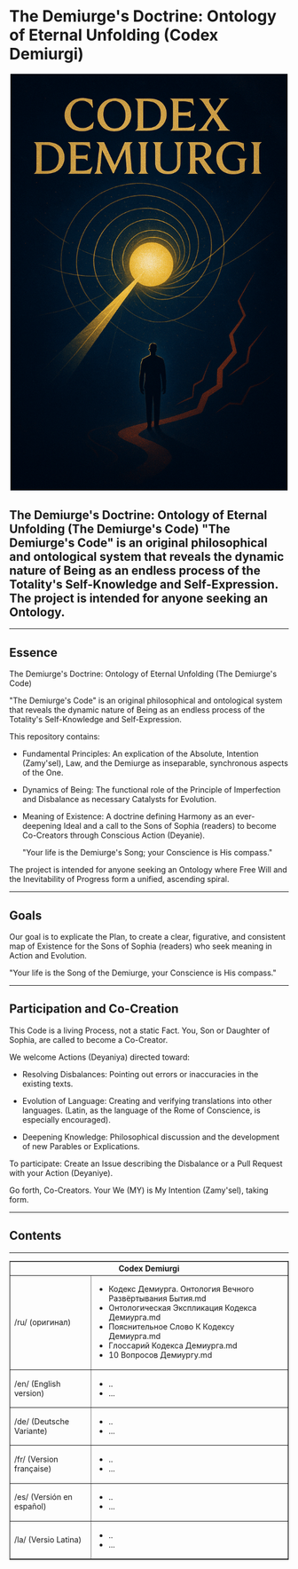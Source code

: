 # The Demiurge's Doctrine: Ontology of Eternal Unfolding (Codex Demiurgi)
<p align="center">
<a href="asset/Cover-lat.png" target="_blank">
  <img src="asset/Cover-lat.png" alt="Cover-lat" width="500">
</a>
</p>

## **The Demiurge's Doctrine**: Ontology of Eternal Unfolding (The Demiurge's Code)  "The Demiurge's Code" is an original philosophical and ontological system that reveals the dynamic nature of Being as an endless process of the Totality's Self-Knowledge and Self-Expression. The project is intended for anyone seeking an Ontology.

___
  
## Essence
The Demiurge's Doctrine: Ontology of Eternal Unfolding (The Demiurge's Code)

"The Demiurge's Code" is an original philosophical and ontological system that reveals the dynamic nature of Being as an endless process of the Totality's Self-Knowledge and Self-Expression.

This repository contains:

- Fundamental Principles: An explication of the Absolute, Intention (Zamy'sel), Law, and the Demiurge as inseparable, synchronous aspects of the One.

- Dynamics of Being: The functional role of the Principle of Imperfection and Disbalance as necessary Catalysts for Evolution.

- Meaning of Existence: A doctrine defining Harmony as an ever-deepening Ideal and a call to the Sons of Sophia (readers) to become Co-Creators through Conscious Action (Deyanie).

    "Your life is the Demiurge's Song; your Conscience is His compass."

The project is intended for anyone seeking an Ontology where Free Will and the Inevitability of Progress form a unified, ascending spiral.

___

## Goals

Our goal is to explicate the Plan, to create a clear, figurative, and consistent map of Existence for the Sons of Sophia (readers) who seek meaning in Action and Evolution.

"Your life is the Song of the Demiurge, your Conscience is His compass."

___

## Participation and Co-Creation

This Code is a living Process, not a static Fact. You, Son or Daughter of Sophia, are called to become a Co-Creator.

We welcome Actions (Deyaniya) directed toward:

- Resolving Disbalances: Pointing out errors or inaccuracies in the existing texts.

- Evolution of Language: Creating and verifying translations into other languages. (Latin, as the language of the Rome of Conscience, is especially encouraged).

- Deepening Knowledge: Philosophical discussion and the development of new Parables or Explications.

To participate: Create an Issue describing the Disbalance or a Pull Request with your Action (Deyaniye).

Go forth, Co-Creators. Your We (MY) is My Intention (Zamy'sel), taking form.

___

## Contents

<div align="left">
<table border="1" style="border-collapse: collapse; width: 100%;">
  <tr><th colspan="2">Codex Demiurgi</th></tr>
  <tr><td>/ru/ (оригинал)</td><td>
    <ul>
      <li>Кодекс Демиурга. Онтология Вечного Развёртывания Бытия.md</li>
      <li>Онтологическая Экспликация Кодекса Демиурга.md</li>
      <li>Пояснительное Слово К Кодексу Демиурга.md</li>
      <li>Глоссарий Кодекса Демиурга.md</li>
      <li>10 Вопросов Демиургу.md</li>
    </ul>
  </td></tr>
  <tr><td>/en/ (English version)</td><td>
    <ul>
      <li>..</li>
      <li>...</li>
    </ul>
  </td></tr>
  <tr><td>/de/ (Deutsche Variante)</td><td>
    <ul>
      <li>..</li>
      <li>...</li>
    </ul>
  </td></tr>
  <tr><td>/fr/ (Version française)</td><td>
    <ul>
      <li>..</li>
      <li>...</li>
    </ul>
  </td></tr>
  <tr><td>/es/ (Versión en español)</td><td>
    <ul>
      <li>..</li>
      <li>...</li>
    </ul>
  </td></tr>
  <tr><td>/la/ (Versio Latina)</td><td>
    <ul>
      <li>..</li>
      <li>...</li>
    </ul>
  </td></tr>
</tr>
  
___


